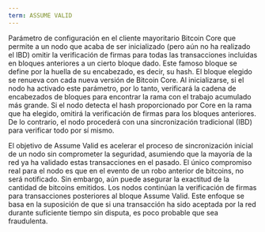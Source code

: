 ```yaml
---
term: ASSUME VALID
---
```


Parámetro de configuración en el cliente mayoritario Bitcoin Core que permite a un nodo que acaba de ser inicializado (pero aún no ha realizado el IBD) omitir la verificación de firmas para todas las transacciones incluidas en bloques anteriores a un cierto bloque dado. Este famoso bloque se define por la huella de su encabezado, es decir, su hash. El bloque elegido se renueva con cada nueva versión de Bitcoin Core. Al inicializarse, si el nodo ha activado este parámetro, por lo tanto, verificará la cadena de encabezados de bloques para encontrar la rama con el trabajo acumulado más grande. Si el nodo detecta el hash proporcionado por Core en la rama que ha elegido, omitirá la verificación de firmas para los bloques anteriores. De lo contrario, el nodo procederá con una sincronización tradicional (IBD) para verificar todo por sí mismo.

El objetivo de Assume Valid es acelerar el proceso de sincronización inicial de un nodo sin comprometer la seguridad, asumiendo que la mayoría de la red ya ha validado estas transacciones en el pasado. El único compromiso real para el nodo es que en el evento de un robo anterior de bitcoins, no será notificado. Sin embargo, aún puede asegurar la exactitud de la cantidad de bitcoins emitidos. Los nodos continúan la verificación de firmas para transacciones posteriores al bloque Assume Valid. Este enfoque se basa en la suposición de que si una transacción ha sido aceptada por la red durante suficiente tiempo sin disputa, es poco probable que sea fraudulenta.